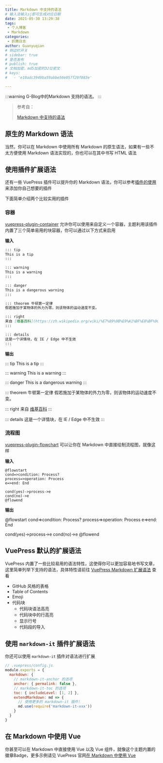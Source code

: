 ```yaml
---
title: Markdown 中支持的语法
# 输入法输入sj即可生成对应日期
date: 2021-05-30 13:29:38
tags:
 - 个人博客
 - Markdown
categories:
 - 折腾日志
author: Guanyuqian
# 侧边栏开关
# sidebar: true
# 是否发布
# publish: true
# 文档加密，md5加密的32位密文
# keys:
# 	- 'e10adc3949ba59abbe56e057f20f883e'

---
```


:::warning
G-Blog中的Markdown 支持的语法。
:::

<!-- more -->

> 参考自：
> 
> [Markdown 中支持的语法](https://vuepress-reco.github.io/views/1.x/syntax.html)



## 原生的 Markdown 语法

当然，你可以在 Markdown 中使用所有 Markdown 的原生语法，如果有一些不太方便使用 Markdown 语法实现的，你也可以在其中书写 HTML 语法



## 使用插件扩展语法

还有一些 VuePress 插件可以提升你的 Markdown 语法，你可以参考[插件的使用](https://vuepress-reco.github.io/views/plugins/#插件怎么用)来添加你自己想要的插件

下面简单介绍两个比较实用的插件

### 容器

[vuepress-plugin-container](https://vuepress.github.io/zh/plugins/container/) 允许你可以使用来自定义一个容器，主题利用该插件内置了三个简单易用的块容器，你可以通过以下方式来启用

**输入**

```markdown
::: tip
This is a tip
:::

::: warning
This is a warning
:::

::: danger
This is a dangerous warning
:::

::: theorem 牛顿第一定律
假若施加于某物体的外力为零，则该物体的运动速度不变。

::: right
来自 [维基百科](https://zh.wikipedia.org/wiki/%E7%89%9B%E9%A1%BF%E8%BF%90%E5%8A%A8%E5%AE%9A%E5%BE%8B)
:::

::: details
这是一个详情块，在 IE / Edge 中不生效
:::
```



**输出**

::: tip
This is a tip
:::

::: warning
This is a warning
:::

::: danger
This is a dangerous warning
:::

::: theorem 牛顿第一定律
假若施加于某物体的外力为零，则该物体的运动速度不变。

::: right
来自 [维基百科](https://zh.wikipedia.org/wiki/%E7%89%9B%E9%A1%BF%E8%BF%90%E5%8A%A8%E5%AE%9A%E5%BE%8B)
:::

::: details
这是一个详情块，在 IE / Edge 中不生效
:::



### 流程图

[vuepress-plugin-flowchart](https://flowchart.vuepress.ulivz.com/) 可以让你在 Markdown 中直接绘制流程图，就像这样

**输入**

```
@flowstart
cond=>condition: Process?
process=>operation: Process
e=>end: End

cond(yes)->process->e
cond(no)->e
@flowend
```

**输出**

@flowstart
cond=>condition: Process?
process=>operation: Process
e=>end: End

cond(yes)->process->e
cond(no)->e
@flowend



## VuePress 默认的扩展语法

VuePress 内置了一些比较易用的语法特性，这使得你可以更加容易地书写文章，这里简单列举下支持的语法，具体特性请前往 [VuePress Markdown 扩展语法](https://v1.vuepress.vuejs.org/zh/guide/markdown.html) 查看

- GitHub 风格的表格
- Table of Contents
- Emoji
- 代码块
  - 代码块语法高亮
  - 代码块中的行高亮
  - 显示行号
  - 代码段的导入



## 使用 `markdown-it` 插件扩展语法

你还可以使用 `markdown-it` 插件对语法进行扩展

```javascript
// .vuepress/config.js
module.exports = {
  markdown: {
    // markdown-it-anchor 的选项
    anchor: { permalink: false },
    // markdown-it-toc 的选项
    toc: { includeLevel: [1, 2] },
    extendMarkdown: md => {
      // 使用更多的 markdown-it 插件!
      md.use(require('markdown-it-xxx'))
    }
  }
}
```



## 在 Markdown 中使用 Vue

你甚至可以在 Markdown 中直接使用 Vue 以及 Vue 组件，就像这个主题内置的徽章Badge，更多示例请见 VuePress 官网[在 Markdown 中使用 Vue](https://vuepress.vuejs.org/zh/guide/using-vue.html)



